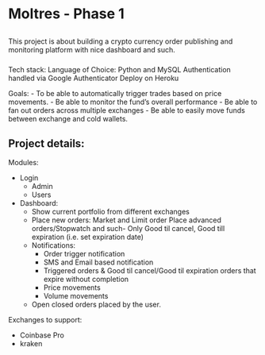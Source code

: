 ##
# Moltres - Phase 1
##
This project is about building a crypto currency order publishing and 
monitoring platform with nice dashboard and such.
###
Tech stack:
Language of Choice: Python and MySQL
Authentication handled via Google Authenticator
Deploy on Heroku

Goals: 
    - To be able to automatically trigger trades based on price movements.
    - Be able to monitor the fund’s overall performance
    - Be able to fan out orders across multiple exchanges
    - Be able to easily move funds between exchange and cold wallets.
    
Project details:
---------------

Modules:
- Login
    - Admin 
    - Users
- Dashboard:
    - Show current portfolio from different exchanges
    - Place new orders:
        Market and Limit order
        Place advanced orders/Stopwatch and such- Only Good til cancel, 
        Good till expiration (i.e. set expiration date)
    - Notifications: 
        - Order trigger notification 
        - SMS and Email based notification
        - Triggered orders & Good til cancel/Good til expiration orders that expire without completion
        - Price movements
        - Volume movements
    - Open closed orders placed by the user.

Exchanges to support:
 - Coinbase Pro
 - kraken
